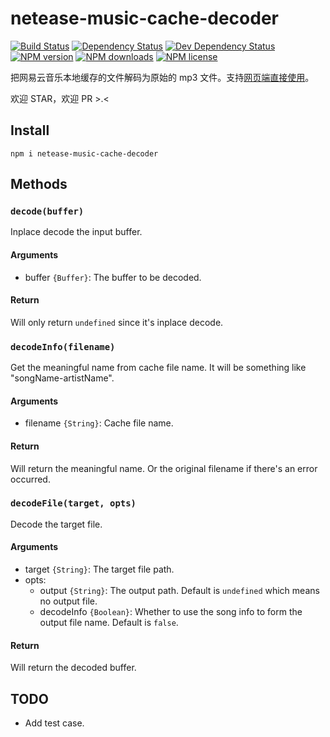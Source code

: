 # netease-music-cache-decoder

[![Build Status][ci-img]][ci-url]
[![Dependency Status][dep-img]][dep-url]
[![Dev Dependency Status][dev-dep-img]][dev-dep-url]
[![NPM version][npm-ver-img]][npm-url]
[![NPM downloads][npm-dl-img]][npm-url]
[![NPM license][npm-lc-img]][npm-url]

把网易云音乐本地缓存的文件解码为原始的 mp3 文件。支持[网页端直接使用](https://poppinlp.com/netease-music-cache-decoder/)。

欢迎 STAR，欢迎 PR >.<

## Install

```shell
npm i netease-music-cache-decoder
```

## Methods

### `decode(buffer)`

Inplace decode the input buffer.

#### Arguments

- buffer `{Buffer}`: The buffer to be decoded.

#### Return

Will only return `undefined` since it's inplace decode.

### `decodeInfo(filename)`

Get the meaningful name from cache file name. It will be something like "songName-artistName".

#### Arguments

- filename `{String}`: Cache file name.

#### Return

Will return the meaningful name. Or the original filename if there's an error occurred.

### `decodeFile(target, opts)`

Decode the target file.

#### Arguments

- target `{String}`: The target file path.
- opts:
  - output `{String}`: The output path. Default is `undefined` which means no output file.
  - decodeInfo `{Boolean}`: Whether to use the song info to form the output file name. Default is `false`.

#### Return

Will return the decoded buffer.

## TODO

- Add test case.

[ci-img]: https://img.shields.io/travis/poppinlp/netease-music-cache-decoder.svg?style=flat-square
[ci-url]: https://travis-ci.org/poppinlp/netease-music-cache-decoder
[dep-img]: https://img.shields.io/david/poppinlp/netease-music-cache-decoder.svg?style=flat-square
[dep-url]: https://david-dm.org/poppinlp/netease-music-cache-decoder
[dev-dep-img]: https://img.shields.io/david/dev/poppinlp/netease-music-cache-decoder.svg?style=flat-square
[dev-dep-url]: https://david-dm.org/poppinlp/netease-music-cache-decoder#info=devDependencies
[npm-ver-img]: https://img.shields.io/npm/v/netease-music-cache-decoder.svg?style=flat-square
[npm-dl-img]: https://img.shields.io/npm/dm/netease-music-cache-decoder.svg?style=flat-square
[npm-lc-img]: https://img.shields.io/npm/l/netease-music-cache-decoder.svg?style=flat-square
[npm-url]: https://www.npmjs.com/package/netease-music-cache-decoder
